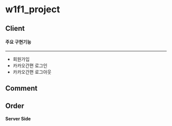 # w1f1_project

## Client
#### 주요 구현기능
***
  * 회원가입
  * 카카오간편 로그인
  * 카카오간편 로그아웃

## Comment
####

## Order
#### Server Side

